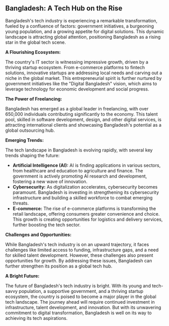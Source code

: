 ## Bangladesh: A Tech Hub on the Rise

Bangladesh's tech industry is experiencing a remarkable transformation, fueled by a confluence of factors: government initiatives, a burgeoning young population, and a growing appetite for digital solutions. This dynamic landscape is attracting global attention, positioning Bangladesh as a rising star in the global tech scene.

**A Flourishing Ecosystem:**

The country's IT sector is witnessing impressive growth, driven by a thriving startup ecosystem. From e-commerce platforms to fintech solutions, innovative startups are addressing local needs and carving out a niche in the global market. This entrepreneurial spirit is further nurtured by government initiatives like the "Digital Bangladesh" vision, which aims to leverage technology for economic development and social progress.

**The Power of Freelancing:**

Bangladesh has emerged as a global leader in freelancing, with over 650,000 individuals contributing significantly to the economy. This talent pool, skilled in software development, design, and other digital services, is attracting international clients and showcasing Bangladesh's potential as a global outsourcing hub.

**Emerging Trends:**

The tech landscape in Bangladesh is evolving rapidly, with several key trends shaping the future:

* **Artificial Intelligence (AI):** AI is finding applications in various sectors, from healthcare and education to agriculture and finance. The government is actively promoting AI research and development, fostering a new wave of innovation.
* **Cybersecurity:** As digitalization accelerates, cybersecurity becomes paramount. Bangladesh is investing in strengthening its cybersecurity infrastructure and building a skilled workforce to combat emerging threats.
* **E-commerce:** The rise of e-commerce platforms is transforming the retail landscape, offering consumers greater convenience and choice. This growth is creating opportunities for logistics and delivery services, further boosting the tech sector.

**Challenges and Opportunities:**

While Bangladesh's tech industry is on an upward trajectory, it faces challenges like limited access to funding, infrastructure gaps, and a need for skilled talent development. However, these challenges also present opportunities for growth. By addressing these issues, Bangladesh can further strengthen its position as a global tech hub.

**A Bright Future:**

The future of Bangladesh's tech industry is bright. With its young and tech-savvy population, a supportive government, and a thriving startup ecosystem, the country is poised to become a major player in the global tech landscape. The journey ahead will require continued investment in infrastructure, talent development, and innovation. But with its unwavering commitment to digital transformation, Bangladesh is well on its way to achieving its tech aspirations.